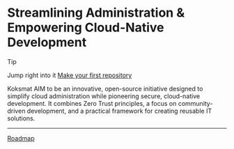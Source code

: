 # Streamlining Administration & Empowering Cloud-Native Development


> [!TIP]
> Jump right into it [Make your first repository](https://github.com/new?template_name=devadm-powershell-template&template_owner=koksmat-com)

Koksmat AIM to be an innovative, open-source initiative designed to simplify cloud administration while pioneering secure, cloud-native development. It combines Zero Trust principles, a focus on community-driven development, and a practical framework for creating reusable IT solutions.

---

[Roadmap](https://github.com/orgs/koksmat-com/projects/5)
